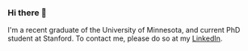 ### Hi there 👋

I'm a recent graduate of the University of Minnesota, and current PhD student at Stanford. To contact me, please do so at my [LinkedIn](https://www.linkedin.com/in/dimitri-trifunac-b90039205/). 

<!--
**dtrifunac/dtrifunac** is a ✨ _special_ ✨ repository because its `README.md` (this file) appears on your GitHub profile.

Here are some ideas to get you started:

- 🔭 I’m currently working on ...
- 🌱 I’m currently learning ...
- 👯 I’m looking to collaborate on ...
- 🤔 I’m looking for help with ...
- 💬 Ask me about ...
- 📫 How to reach me: ...
- 😄 Pronouns: ...
- ⚡ Fun fact: ...
-->
